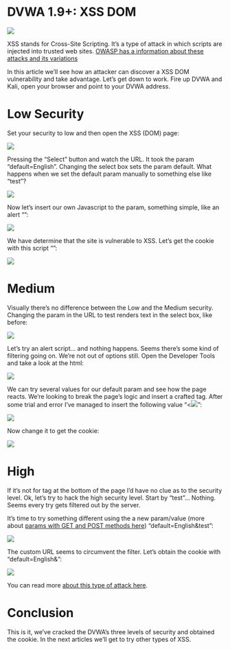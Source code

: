 # DVWA 1.9+: XSS DOM

![](https://miro.medium.com/v2/resize:fit:875/0*HMKOcvCtkzpYLYrY.jpg)

XSS stands for Cross-Site Scripting. It’s a type of attack in which scripts are injected into trusted web sites. [OWASP has a information about these attacks and its variations](https://www.owasp.org/index.php/Cross-site_Scripting_\(XSS\))

In this article we’ll see how an attacker can discover a XSS DOM vulnerability and take advantage. Let’s get down to work. Fire up DVWA and Kali, open your browser and point to your DVWA address.

# Low Security

Set your security to low and then open the XSS (DOM) page:

![](https://miro.medium.com/v2/resize:fit:875/1*OgEJ80twKvrIEtuYR2DKrg.png)

Pressing the “Select” button and watch the URL. It took the param “default=English”. Changing the select box sets the param default. What happens when we set the default param manually to something else like “test”?

![](https://miro.medium.com/v2/resize:fit:875/1*TyVirNYXXPkpWpE64f2wuw.png)

Now let’s insert our own Javascript to the param, something simple, like an alert “<script>alert(“Houston, we have a problem!!”)</script>”:

![](https://miro.medium.com/v2/resize:fit:875/1*yqS2bJtUPh5eZNL0zK9EOg.png)

We have determine that the site is vulnerable to XSS. Let’s get the cookie with this script “<script>alert(document.cookie)</script>”:

![](https://miro.medium.com/v2/resize:fit:875/1*mGXGpVwDiy3iFS3uzgePnw.png)

# Medium

Visually there’s no difference between the Low and the Medium security. Changing the param in the URL to test renders text in the select box, like before:

![](https://miro.medium.com/v2/resize:fit:875/1*wWkFlixQqcJREtMdo25a4g.png)

Let’s try an alert script… and nothing happens. Seems there’s some kind of filtering going on. We’re not out of options still. Open the Developer Tools and take a look at the html:

![](https://miro.medium.com/v2/resize:fit:875/1*SViUYfWWfyFK5CaFgRqpHQ.png)

We can try several values for our default param and see how the page reacts. We’re looking to break the page’s logic and insert a crafted tag. After some trial and error I’ve managed to insert the following value “<</select><img src=’#’ onclick=alert’Gotcha!!!’>”:

![](https://miro.medium.com/v2/resize:fit:875/1*0xpX4rvzfEEceSkwVTb8MQ.png)

Now change it to get the cookie:

![](https://miro.medium.com/v2/resize:fit:875/1*GwEIiFzFtw336UnOH5QLuA.png)

# High

If it’s not for tag at the bottom of the page I’d have no clue as to the security level. Ok, let’s try to hack the high security level. Start by “test”… Nothing. Seems every try gets filtered out by the server.

It’s time to try something different using the a new param/value (more about [params with GET and POST methods here](https://www.w3schools.com/tags/ref_httpmethods.asp)) “default=English&test”:

![](https://miro.medium.com/v2/resize:fit:875/1*XI6rSNIIaBwdXYptBEynRg.png)

The custom URL seems to circumvent the filter. Let’s obtain the cookie with “default=English&<script>alert(document.cookie)</script>”:

![](https://miro.medium.com/v2/resize:fit:875/1*nXNy5mv8mYXQrfpLjf6fQg.png)

You can read more [about this type of attack here](https://www.owasp.org/index.php/Testing_for_HTTP_Parameter_pollution_\(OTG-INPVAL-004\)).

# Conclusion

This is it, we’ve cracked the DVWA’s three levels of security and obtained the cookie. In the next articles we’ll get to try other types of XSS.
